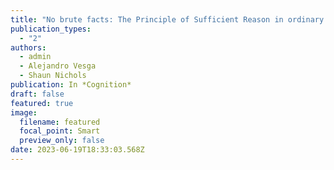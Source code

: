 ```yaml
---
title: "No brute facts: The Principle of Sufficient Reason in ordinary thought"
publication_types:
  - "2"
authors:
  - admin
  - Alejandro Vesga
  - Shaun Nichols
publication: In *Cognition*
draft: false
featured: true
image:
  filename: featured
  focal_point: Smart
  preview_only: false
date: 2023-06-19T18:33:03.568Z
---
```

